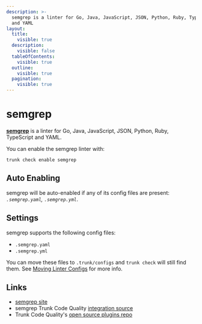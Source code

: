 ```yaml
---
description: >-
  semgrep is a linter for Go, Java, JavaScript, JSON, Python, Ruby, TypeScript
  and YAML
layout:
  title:
    visible: true
  description:
    visible: false
  tableOfContents:
    visible: true
  outline:
    visible: true
  pagination:
    visible: true
---
```


# semgrep

[**semgrep**](https://github.com/returntocorp/semgrep#readme) is a linter for Go, Java, JavaScript, JSON, Python, Ruby, TypeScript and YAML.

You can enable the semgrep linter with:

```shell
trunk check enable semgrep
```

## Auto Enabling

semgrep will be auto-enabled if any of its config files are present: _`.semgrep.yaml`, `.semgrep.yml`_.

## Settings

semgrep supports the following config files:

* `.semgrep.yaml`
* `.semgrep.yml`

You can move these files to `.trunk/configs` and `trunk check` will still find them. See [Moving Linter Configs](broken-reference) for more info.

## Links

* [semgrep site](https://github.com/returntocorp/semgrep#readme)
* semgrep Trunk Code Quality [integration source](https://github.com/trunk-io/plugins/tree/main/linters/semgrep)
* Trunk Code Quality's [open source plugins repo](https://github.com/trunk-io/plugins/tree/main)
